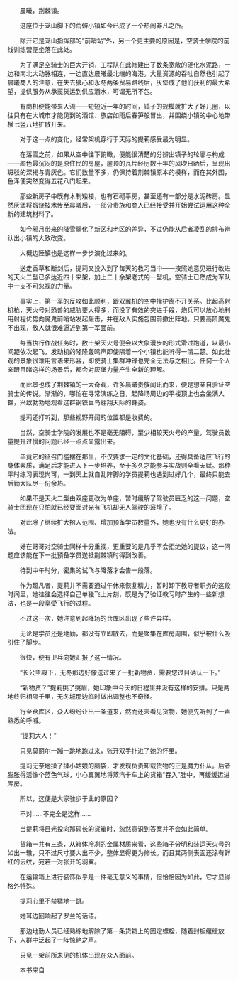 　　晨曦，荆棘镇。

　　这座位于笼山脚下的荒僻小镇如今已成了一个热闹非凡之所。

　　除开它是笼山指挥部的“前哨站”外，另一个更主要的原因是，空骑士学院的前线训练营便坐落在此处。

　　为了满足空骑士的巨大开销，工程队在此修建出了数条宽敞的硬化水泥路，一边和南北大动脉相连，一边直达晨曦最北端的海港。大量资源的吞吐自然也引起了晨曦商人的注意，在失去狼心和永冬两条贸易路线后，灰堡成了他们获利的最大希望，提供服务从承揽货运到供应酒水，可谓无所不包。

　　有商机便能带来人流——短短近一年的时间，镇子的规模就扩大了好几圈，以往只有在大城市才能见到的酒馆、旅店如雨后春笋般冒出，并围绕小镇的中心地带横七竖八地扩散开来。

　　对于这一点的变化，经常架机穿行于天际的提莉感受最为明显。

　　在落雪之前，如果从空中往下俯瞰，便能很清楚的分辨出镇子的轮廓与构成——颜色最沉闷的是原住民的房屋，屋顶的瓦片经历数十年的风吹日晒后，呈现出斑驳的深褐与青灰色。它们数量不多，仍保持着荆棘镇原本的模样，而在其外围，色泽便突然变得五花八门起来。

　　那些新房子中既有木制矮楼，也有石砌平房，甚至还有一部分是水泥砖房。显然灰堡将煅烧技术传至晨曦后，一部分贵族和商人已经接受并开始尝试运用这种全新的建筑材料了。

　　如今邪月带来的降雪弱化了新区和老区的差异，不过仍能从后者凌乱的排布辨认出小镇的大致改变。

　　大概边陲镇也是这样一步步演化过来的。

　　送走香草和断剑后，提莉又投入到了每天的教习当中——按照她意见进行改进的天火二型已多达近四十来架，加上二十余架老式的一型机，空骑士已然成为军队中一支不可忽视的力量。

　　事实上，第一军的反攻如此顺利，跟双翼机的空中掩护离不开关系。比起高射机枪，天火号对恐兽的威胁要大得多，而没了有效的突进手段，炮兵可以放心地利用射程优势向魔鬼前哨站发起轰击，并在敌人实施包围前撤出阵地。只要高阶魔鬼不出现，敌人就很难逼近到第一军面前。

　　每当执行作战任务时，数十架天火号便会以大象漫步的形式滑过跑道，以最小间距依次起飞，发动机的隆隆轰鸣声即使隔着一个小镇也能听得一清二楚。如此壮观的景象很难用言语来形容，即使骑士集群冲锋也完全无法与之相比。任何一个人亲眼目睹这样的场景后，都会对灰堡力量产生全新的理解。

　　而此景也成了荆棘镇的一大奇观，许多晨曦贵族闻讯而来，便是想亲自验证空骑士的传说。渐渐的，哪怕在寻常演练之日，起降场周边的平楼顶上也会坐满人群，兴致勃勃地观看这群钢铁巨鸟翱翔天际的身姿。

　　提莉还打听到，那些视野开阔的位置都是收费的。

　　当然，空骑士学院的发展也不是毫无阻碍，至少相较天火号的产量，驾驶员数量提升过慢的问题已经一点点显露出来。

　　毕竟它的征召门槛摆在那里，不仅要求一定的文化基础，还得具备适应飞行的身体素质，满足后才能进入下一步培养，至于多久才能参与实战则全看天赋。那种平时练习表现尚可，一到天上就自乱阵脚的学员提莉也遇到过好几个，最终只能去后勤大队尽一份余热。

　　如果不是天火二型由双座更改为单座，暂时缓解了驾驶员匮乏的这一问题，空骑士团现在只怕就已经要面对光有飞机却无人驾驶的窘境了。

　　对此除了继续扩大招人范围、增加预备学员数量外，她也没有什么更好的办法。

　　好在哥哥对空骑士同样十分重视，更重要的是几乎不会拒绝她的提议，这一问题应该能在下一批预备学员送抵荆棘镇时得到改善。

　　待到中午时分，密集的试飞与降落才会告一段落。

　　作为超凡者，提莉并不需要通过午休来恢复精力，暂时卸下教导者职务的这段时间里，她往往会选择自己单独飞上片刻，既是为了验证教习时产生的一些新想法，也是一段享受飞行的过程。

　　不过这一次，她注意到起降场的仓库区出现了些许异样。

　　无论是学员还是地勤，都没有立即散去，而是聚集在库房周围，似乎被什么吸引住了脚步。

　　很快，便有卫兵向她汇报了这一情况。

　　“长公主殿下，无冬那边好像送过来了一批新物资，需要您过目确认一下。”

　　“新物资？”提莉挑了挑眉，她印象中今天的日程里并没有这样的安排。只是两地终归相隔千里，无冬城那边临时做出调整也不奇怪。

　　行至仓库区，众人纷纷让出一条道来，然而还未看见货物，她便先听到了一声熟悉的呼喊。

　　“提莉大人！”

　　只见莫丽尔一蹦一跳地跑过来，张开双手扑进了她的怀里。

　　提莉无奈地揉了揉小姑娘的脑袋，才发现负责卸载货物的正是魔力仆从。后者膨胀得活像个蓝色气球，小心翼翼地将蒸汽卡车上的货箱“吞入”肚中，再缓缓运进库房。

　　所以，这便是大家驻步于此的原因？

　　不对……不完全是这样……

　　当提莉将目光投向那硕长的货箱时，忽然意识到答案并不会如此简单。

　　货箱一共有三条，从箱体冷冽的金属材质来看，这些箱子分明和装运天火号的如出一辙，只不过尺寸要大出不少，整体显得更为修长。而且其两侧表面还涂有鲜红的云纹，宛若一对张开的羽翼。

　　在运输箱上进行装饰似乎是一件毫无意义的事情，但恰恰因为如此，它才显得格外特殊。

　　提莉心里不禁猛地一跳。

　　她耳边回响起了罗兰的话语。

　　那边地勤人员已经熟练地解除了第一条货箱上的固定螺栓，随着封板缓缓放下，人群中泛起了一阵惊艳之声。

　　只见一架前所未见的机体出现在众人面前。

　　本书来自
